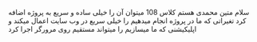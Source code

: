سلام متین محمدی هستم کلاس 108
میتوان آن را خیلی ساده و سریع به پروژه اضافه کرد
تغیراتی که ما در پروژه انجام میدهیم را خیلی سریع در وب سایت اعمال میکند و اپلیکیشنی که ما میسازیم را میتواند مستقیم روی مرورگر اجرا کرد